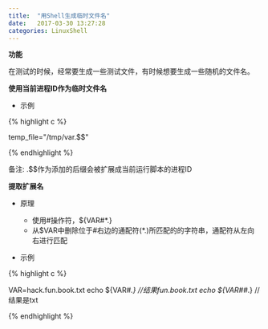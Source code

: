 ```yaml
---
title:  "用Shell生成临时文件名"
date:   2017-03-30 13:27:28
categories: LinuxShell
---
```


**功能**

在测试的时候，经常要生成一些测试文件，有时候想要生成一些随机的文件名。

**使用当前进程ID作为临时文件名**

- 示例

{% highlight c %}

temp_file="/tmp/var.$$"

{% endhighlight %}

备注: .$$作为添加的后缀会被扩展成当前运行脚本的进程ID

**提取扩展名**

- 原理
	- 使用#操作符，${VAR#*.}
	- 从$VAR中删除位于#右边的通配符(*.)所匹配的的字符串，通配符从左向右进行匹配


- 示例

{% highlight c %}

VAR=hack.fun.book.txt
echo ${VAR#*.}  //结果fun.book.txt
echo ${VAR##*.} //结果是txt

{% endhighlight %}
